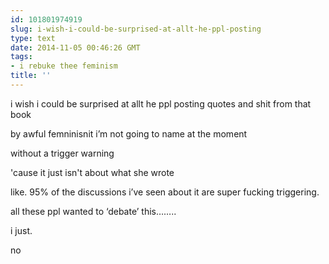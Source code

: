 ```yaml
---
id: 101801974919
slug: i-wish-i-could-be-surprised-at-allt-he-ppl-posting
type: text
date: 2014-11-05 00:46:26 GMT
tags:
- i rebuke thee feminism
title: ''
---
```

<p>i wish i could be surprised at allt he ppl posting quotes and shit from that book</p>

<p>by awful femninisnit i&#8217;m not going to name at the moment</p>

<p>without a trigger warning</p>

<p>'cause it just isn't about what she wrote</p>

<p>like. 95% of the discussions i&#8217;ve seen about it are super fucking triggering.</p>

<p>all these ppl wanted to &#8216;debate&#8217; this&#8230;&#8230;..</p>

<p>i just.</p>

<p>no</p>